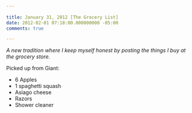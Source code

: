 ```yaml
---
 
title: January 31, 2012 [The Grocery List]
date: 2012-02-01 07:18:00.000000000 -05:00
comments: true

---
```

*A new tradition where I keep myself honest by posting the things I buy at the grocery store.*

Picked up from Giant:

* 6 Apples
* 1 spaghetti squash
* Asiago cheese
* Razors
* Shower cleaner
